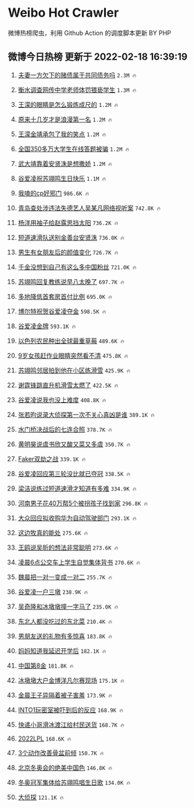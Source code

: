# Weibo Hot Crawler 



微博热榜爬虫，利用 Github Action 的调度脚本更新 BY PHP 


## 微博今日热榜 更新于 2022-02-18 16:39:19 
1. [夫妻一方欠下的赌债属于共同债务吗](https://s.weibo.com/weibo?q=%23%E5%A4%AB%E5%A6%BB%E4%B8%80%E6%96%B9%E6%AC%A0%E4%B8%8B%E7%9A%84%E8%B5%8C%E5%80%BA%E5%B1%9E%E4%BA%8E%E5%85%B1%E5%90%8C%E5%80%BA%E5%8A%A1%E5%90%97%23&Refer=top) `2.3M 🔥` 

1. [衡水调查网传中学老师体罚猥亵学生](https://s.weibo.com/weibo?q=%23%E8%A1%A1%E6%B0%B4%E8%B0%83%E6%9F%A5%E7%BD%91%E4%BC%A0%E4%B8%AD%E5%AD%A6%E8%80%81%E5%B8%88%E4%BD%93%E7%BD%9A%E7%8C%A5%E4%BA%B5%E5%AD%A6%E7%94%9F%23&Refer=top) `1.3M 🔥` 

1. [王濛的眼睛是怎么锻炼成尺的](https://s.weibo.com/weibo?q=%23%E7%8E%8B%E6%BF%9B%E7%9A%84%E7%9C%BC%E7%9D%9B%E6%98%AF%E6%80%8E%E4%B9%88%E9%94%BB%E7%82%BC%E6%88%90%E5%B0%BA%E7%9A%84%23&Refer=top) `1.2M 🔥` 

1. [原来十几岁才是浪漫第一名](https://s.weibo.com/weibo?q=%23%E5%8E%9F%E6%9D%A5%E5%8D%81%E5%87%A0%E5%B2%81%E6%89%8D%E6%98%AF%E6%B5%AA%E6%BC%AB%E7%AC%AC%E4%B8%80%E5%90%8D%23&Refer=top) `1.2M 🔥` 

1. [王濛金靖承包了我的笑点](https://s.weibo.com/weibo?q=%23%E7%8E%8B%E6%BF%9B%E9%87%91%E9%9D%96%E6%89%BF%E5%8C%85%E4%BA%86%E6%88%91%E7%9A%84%E7%AC%91%E7%82%B9%23&Refer=top) `1.2M 🔥` 

1. [全国350多万大学生在线答题被骗](https://s.weibo.com/weibo?q=%23%E5%85%A8%E5%9B%BD350%E5%A4%9A%E4%B8%87%E5%A4%A7%E5%AD%A6%E7%94%9F%E5%9C%A8%E7%BA%BF%E7%AD%94%E9%A2%98%E8%A2%AB%E9%AA%97%23&Refer=top) `1.2M 🔥` 

1. [武大靖靠着安贤洙是想撒娇](https://s.weibo.com/weibo?q=%23%E6%AD%A6%E5%A4%A7%E9%9D%96%E9%9D%A0%E7%9D%80%E5%AE%89%E8%B4%A4%E6%B4%99%E6%98%AF%E6%83%B3%E6%92%92%E5%A8%87%23&Refer=top) `1.2M 🔥` 

1. [谷爱凌祝苏翊鸣生日快乐](https://s.weibo.com/weibo?q=%23%E8%B0%B7%E7%88%B1%E5%87%8C%E7%A5%9D%E8%8B%8F%E7%BF%8A%E9%B8%A3%E7%94%9F%E6%97%A5%E5%BF%AB%E4%B9%90%23&Refer=top) `1.1M 🔥` 

1. [我嗑的cp好邪门](https://s.weibo.com/weibo?q=%23%E6%88%91%E5%97%91%E7%9A%84cp%E5%A5%BD%E9%82%AA%E9%97%A8%23&Refer=top) `986.6K 🔥` 

1. [青岛查处涉违法失德艺人吴某凡网络视听案](https://s.weibo.com/weibo?q=%23%E9%9D%92%E5%B2%9B%E6%9F%A5%E5%A4%84%E6%B6%89%E8%BF%9D%E6%B3%95%E5%A4%B1%E5%BE%B7%E8%89%BA%E4%BA%BA%E5%90%B4%E6%9F%90%E5%87%A1%E7%BD%91%E7%BB%9C%E8%A7%86%E5%90%AC%E6%A1%88%23&Refer=top) `742.8K 🔥` 

1. [杨洋用袖子给赵露思挡太阳](https://s.weibo.com/weibo?q=%23%E6%9D%A8%E6%B4%8B%E7%94%A8%E8%A2%96%E5%AD%90%E7%BB%99%E8%B5%B5%E9%9C%B2%E6%80%9D%E6%8C%A1%E5%A4%AA%E9%98%B3%23&Refer=top) `736.2K 🔥` 

1. [短道速滑队送别金善台安贤洙](https://s.weibo.com/weibo?q=%23%E7%9F%AD%E9%81%93%E9%80%9F%E6%BB%91%E9%98%9F%E9%80%81%E5%88%AB%E9%87%91%E5%96%84%E5%8F%B0%E5%AE%89%E8%B4%A4%E6%B4%99%23&Refer=top) `736.0K 🔥` 

1. [男生有女朋友后的颜值变化](https://s.weibo.com/weibo?q=%23%E7%94%B7%E7%94%9F%E6%9C%89%E5%A5%B3%E6%9C%8B%E5%8F%8B%E5%90%8E%E7%9A%84%E9%A2%9C%E5%80%BC%E5%8F%98%E5%8C%96%23&Refer=top) `726.7K 🔥` 

1. [千金没想到自己有这么多中国粉丝](https://s.weibo.com/weibo?q=%23%E5%8D%83%E9%87%91%E6%B2%A1%E6%83%B3%E5%88%B0%E8%87%AA%E5%B7%B1%E6%9C%89%E8%BF%99%E4%B9%88%E5%A4%9A%E4%B8%AD%E5%9B%BD%E7%B2%89%E4%B8%9D%23&Refer=top) `721.0K 🔥` 

1. [苏翊鸣回复教练说早八太晚了](https://s.weibo.com/weibo?q=%23%E8%8B%8F%E7%BF%8A%E9%B8%A3%E5%9B%9E%E5%A4%8D%E6%95%99%E7%BB%83%E8%AF%B4%E6%97%A9%E5%85%AB%E5%A4%AA%E6%99%9A%E4%BA%86%23&Refer=top) `697.7K 🔥` 

1. [多地降低首套房首付比例](https://s.weibo.com/weibo?q=%23%E5%A4%9A%E5%9C%B0%E9%99%8D%E4%BD%8E%E9%A6%96%E5%A5%97%E6%88%BF%E9%A6%96%E4%BB%98%E6%AF%94%E4%BE%8B%23&Refer=top) `695.0K 🔥` 

1. [博尔特祝贺谷爱凌夺金](https://s.weibo.com/weibo?q=%23%E5%8D%9A%E5%B0%94%E7%89%B9%E7%A5%9D%E8%B4%BA%E8%B0%B7%E7%88%B1%E5%87%8C%E5%A4%BA%E9%87%91%23&Refer=top) `598.5K 🔥` 

1. [谷爱凌金牌](https://s.weibo.com/weibo?q=%23%E8%B0%B7%E7%88%B1%E5%87%8C%E9%87%91%E7%89%8C%23&Refer=top) `593.1K 🔥` 

1. [以色列农民种出全球最重草莓](https://s.weibo.com/weibo?q=%23%E4%BB%A5%E8%89%B2%E5%88%97%E5%86%9C%E6%B0%91%E7%A7%8D%E5%87%BA%E5%85%A8%E7%90%83%E6%9C%80%E9%87%8D%E8%8D%89%E8%8E%93%23&Refer=top) `489.6K 🔥` 

1. [9岁女孩赶作业眼睛突然看不清](https://s.weibo.com/weibo?q=%239%E5%B2%81%E5%A5%B3%E5%AD%A9%E8%B5%B6%E4%BD%9C%E4%B8%9A%E7%9C%BC%E7%9D%9B%E7%AA%81%E7%84%B6%E7%9C%8B%E4%B8%8D%E6%B8%85%23&Refer=top) `475.8K 🔥` 

1. [苏翊鸣邻居拍到他在小区练滑雪](https://s.weibo.com/weibo?q=%23%E8%8B%8F%E7%BF%8A%E9%B8%A3%E9%82%BB%E5%B1%85%E6%8B%8D%E5%88%B0%E4%BB%96%E5%9C%A8%E5%B0%8F%E5%8C%BA%E7%BB%83%E6%BB%91%E9%9B%AA%23&Refer=top) `425.9K 🔥` 

1. [谢霆锋跳直升机滑雪太燃了](https://s.weibo.com/weibo?q=%23%E8%B0%A2%E9%9C%86%E9%94%8B%E8%B7%B3%E7%9B%B4%E5%8D%87%E6%9C%BA%E6%BB%91%E9%9B%AA%E5%A4%AA%E7%87%83%E4%BA%86%23&Refer=top) `422.5K 🔥` 

1. [谷爱凌说我也没上难度](https://s.weibo.com/weibo?q=%23%E8%B0%B7%E7%88%B1%E5%87%8C%E8%AF%B4%E6%88%91%E4%B9%9F%E6%B2%A1%E4%B8%8A%E9%9A%BE%E5%BA%A6%23&Refer=top) `408.8K 🔥` 

1. [张若昀说录大侦探第一次不关心真凶是谁](https://s.weibo.com/weibo?q=%23%E5%BC%A0%E8%8B%A5%E6%98%80%E8%AF%B4%E5%BD%95%E5%A4%A7%E4%BE%A6%E6%8E%A2%E7%AC%AC%E4%B8%80%E6%AC%A1%E4%B8%8D%E5%85%B3%E5%BF%83%E7%9C%9F%E5%87%B6%E6%98%AF%E8%B0%81%23&Refer=top) `389.1K 🔥` 

1. [水门桥决战后的七连合照](https://s.weibo.com/weibo?q=%23%E6%B0%B4%E9%97%A8%E6%A1%A5%E5%86%B3%E6%88%98%E5%90%8E%E7%9A%84%E4%B8%83%E8%BF%9E%E5%90%88%E7%85%A7%23&Refer=top) `378.7K 🔥` 

1. [黄明昊说虞书欣又酸又菜又多虞](https://s.weibo.com/weibo?q=%23%E9%BB%84%E6%98%8E%E6%98%8A%E8%AF%B4%E8%99%9E%E4%B9%A6%E6%AC%A3%E5%8F%88%E9%85%B8%E5%8F%88%E8%8F%9C%E5%8F%88%E5%A4%9A%E8%99%9E%23&Refer=top) `350.7K 🔥` 

1. [Faker双劫之战](https://s.weibo.com/weibo?q=%23Faker%E5%8F%8C%E5%8A%AB%E4%B9%8B%E6%88%98%23&Refer=top) `339.1K 🔥` 

1. [谷爱凌回应第三轮没比就已夺冠](https://s.weibo.com/weibo?q=%23%E8%B0%B7%E7%88%B1%E5%87%8C%E5%9B%9E%E5%BA%94%E7%AC%AC%E4%B8%89%E8%BD%AE%E6%B2%A1%E6%AF%94%E5%B0%B1%E5%B7%B2%E5%A4%BA%E5%86%A0%23&Refer=top) `338.5K 🔥` 

1. [梁洁说练过短道速滑才知道有多难](https://s.weibo.com/weibo?q=%23%E6%A2%81%E6%B4%81%E8%AF%B4%E7%BB%83%E8%BF%87%E7%9F%AD%E9%81%93%E9%80%9F%E6%BB%91%E6%89%8D%E7%9F%A5%E9%81%93%E6%9C%89%E5%A4%9A%E9%9A%BE%23&Refer=top) `334.9K 🔥` 

1. [河南男子花40万帮5个被拐孩子找到家](https://s.weibo.com/weibo?q=%23%E6%B2%B3%E5%8D%97%E7%94%B7%E5%AD%90%E8%8A%B140%E4%B8%87%E5%B8%AE5%E4%B8%AA%E8%A2%AB%E6%8B%90%E5%AD%A9%E5%AD%90%E6%89%BE%E5%88%B0%E5%AE%B6%23&Refer=top) `296.8K 🔥` 

1. [大众回应拟收购华为自动驾驶部门](https://s.weibo.com/weibo?q=%23%E5%A4%A7%E4%BC%97%E5%9B%9E%E5%BA%94%E6%8B%9F%E6%94%B6%E8%B4%AD%E5%8D%8E%E4%B8%BA%E8%87%AA%E5%8A%A8%E9%A9%BE%E9%A9%B6%E9%83%A8%E9%97%A8%23&Refer=top) `293.1K 🔥` 

1. [这边牧真的能处](https://s.weibo.com/weibo?q=%23%E8%BF%99%E8%BE%B9%E7%89%A7%E7%9C%9F%E7%9A%84%E8%83%BD%E5%A4%84%23&Refer=top) `275.6K 🔥` 

1. [王鸥说吴昕的想法非常聪明](https://s.weibo.com/weibo?q=%23%E7%8E%8B%E9%B8%A5%E8%AF%B4%E5%90%B4%E6%98%95%E7%9A%84%E6%83%B3%E6%B3%95%E9%9D%9E%E5%B8%B8%E8%81%AA%E6%98%8E%23&Refer=top) `273.6K 🔥` 

1. [凌晨6点公交车上学生自觉集体背书](https://s.weibo.com/weibo?q=%23%E5%87%8C%E6%99%A86%E7%82%B9%E5%85%AC%E4%BA%A4%E8%BD%A6%E4%B8%8A%E5%AD%A6%E7%94%9F%E8%87%AA%E8%A7%89%E9%9B%86%E4%BD%93%E8%83%8C%E4%B9%A6%23&Refer=top) `270.6K 🔥` 

1. [魏晨把一对一变成一对二](https://s.weibo.com/weibo?q=%23%E9%AD%8F%E6%99%A8%E6%8A%8A%E4%B8%80%E5%AF%B9%E4%B8%80%E5%8F%98%E6%88%90%E4%B8%80%E5%AF%B9%E4%BA%8C%23&Refer=top) `255.7K 🔥` 

1. [谷爱凌一户三墩](https://s.weibo.com/weibo?q=%23%E8%B0%B7%E7%88%B1%E5%87%8C%E4%B8%80%E6%88%B7%E4%B8%89%E5%A2%A9%23&Refer=top) `238.9K 🔥` 

1. [吴奇隆和冰墩墩撞一字马了](https://s.weibo.com/weibo?q=%23%E5%90%B4%E5%A5%87%E9%9A%86%E5%92%8C%E5%86%B0%E5%A2%A9%E5%A2%A9%E6%92%9E%E4%B8%80%E5%AD%97%E9%A9%AC%E4%BA%86%23&Refer=top) `235.0K 🔥` 

1. [东北人都没吃过的东北菜](https://s.weibo.com/weibo?q=%23%E4%B8%9C%E5%8C%97%E4%BA%BA%E9%83%BD%E6%B2%A1%E5%90%83%E8%BF%87%E7%9A%84%E4%B8%9C%E5%8C%97%E8%8F%9C%23&Refer=top) `210.4K 🔥` 

1. [男朋友送的礼物有多惊喜](https://s.weibo.com/weibo?q=%23%E7%94%B7%E6%9C%8B%E5%8F%8B%E9%80%81%E7%9A%84%E7%A4%BC%E7%89%A9%E6%9C%89%E5%A4%9A%E6%83%8A%E5%96%9C%23&Refer=top) `183.8K 🔥` 

1. [妈妈知道我延迟开学后](https://s.weibo.com/weibo?q=%23%E5%A6%88%E5%A6%88%E7%9F%A5%E9%81%93%E6%88%91%E5%BB%B6%E8%BF%9F%E5%BC%80%E5%AD%A6%E5%90%8E%23&Refer=top) `182.1K 🔥` 

1. [中国第8金](https://s.weibo.com/weibo?q=%23%E4%B8%AD%E5%9B%BD%E7%AC%AC8%E9%87%91%23&Refer=top) `181.8K 🔥` 

1. [冰墩墩大户金博洋凡尔赛现场](https://s.weibo.com/weibo?q=%23%E5%86%B0%E5%A2%A9%E5%A2%A9%E5%A4%A7%E6%88%B7%E9%87%91%E5%8D%9A%E6%B4%8B%E5%87%A1%E5%B0%94%E8%B5%9B%E7%8E%B0%E5%9C%BA%23&Refer=top) `175.1K 🔥` 

1. [金晨王子异隔着被子害羞](https://s.weibo.com/weibo?q=%23%E9%87%91%E6%99%A8%E7%8E%8B%E5%AD%90%E5%BC%82%E9%9A%94%E7%9D%80%E8%A2%AB%E5%AD%90%E5%AE%B3%E7%BE%9E%23&Refer=top) `173.9K 🔥` 

1. [INTO1玩密室被吓到后的反应](https://s.weibo.com/weibo?q=%23INTO1%E7%8E%A9%E5%AF%86%E5%AE%A4%E8%A2%AB%E5%90%93%E5%88%B0%E5%90%8E%E7%9A%84%E5%8F%8D%E5%BA%94%23&Refer=top) `168.9K 🔥` 

1. [快递小哥滑冰渡江给村民送货](https://s.weibo.com/weibo?q=%23%E5%BF%AB%E9%80%92%E5%B0%8F%E5%93%A5%E6%BB%91%E5%86%B0%E6%B8%A1%E6%B1%9F%E7%BB%99%E6%9D%91%E6%B0%91%E9%80%81%E8%B4%A7%23&Refer=top) `168.7K 🔥` 

1. [2022LPL](https://s.weibo.com/weibo?q=2022LPL&Refer=top) `168.6K 🔥` 

1. [3个动作改善骨盆前倾](https://s.weibo.com/weibo?q=%233%E4%B8%AA%E5%8A%A8%E4%BD%9C%E6%94%B9%E5%96%84%E9%AA%A8%E7%9B%86%E5%89%8D%E5%80%BE%23&Refer=top) `150.7K 🔥` 

1. [北京冬奥会的绝美中国色](https://s.weibo.com/weibo?q=%23%E5%8C%97%E4%BA%AC%E5%86%AC%E5%A5%A5%E4%BC%9A%E7%9A%84%E7%BB%9D%E7%BE%8E%E4%B8%AD%E5%9B%BD%E8%89%B2%23&Refer=top) `146.8K 🔥` 

1. [冬奥冠军集体给苏翊鸣唱生日歌](https://s.weibo.com/weibo?q=%23%E5%86%AC%E5%A5%A5%E5%86%A0%E5%86%9B%E9%9B%86%E4%BD%93%E7%BB%99%E8%8B%8F%E7%BF%8A%E9%B8%A3%E5%94%B1%E7%94%9F%E6%97%A5%E6%AD%8C%23&Refer=top) `134.0K 🔥` 

1. [大侦探](https://s.weibo.com/weibo?q=%E5%A4%A7%E4%BE%A6%E6%8E%A2&Refer=top) `121.1K 🔥` 

